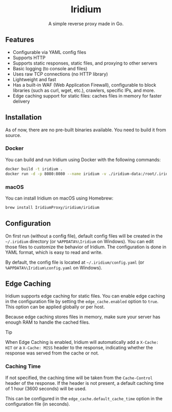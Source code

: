 <div align="center">
  <h1>Iridium</h1>
  <p>A simple reverse proxy made in Go.</p>
</div>

## Features

- Configurable via YAML config files
- Supports HTTP
- Supports static responses, static files, and proxying to other servers
- Basic logging (to console and files)
- Uses raw TCP connections (no HTTP library)
- Lightweight and fast
- Has a built-in WAF (Web Application Firewall), configurable to block libraries (such as curl, wget, etc.), crawlers, specific IPs, and more.
- Edge caching support for static files: caches files in memory for faster delivery

## Installation

As of now, there are no pre-built binaries available. You need to build it from source.

### Docker

You can build and run Iridium using Docker with the following commands:

```bash
docker build -t iridium .
docker run -d -p 8080:8080 --name iridium -v ./iridium-data:/root/.iridium iridium
```

### macOS

You can install Iridium on macOS using Homebrew:

```bash
brew install IridiumProxy/iridium/iridium
```

## Configuration

On first run (without a config file), default config files will be created in the `~/.iridium` directory (or `%APPDATA%\Iridium` on Windows). You can edit those files to customize the behavior of Iridium. The configuration is done in YAML format, which is easy to read and write.

By default, the config file is located at `~/.iridium/config.yaml` (or `%APPDATA%\Iridium\config.yaml` on Windows).

## Edge Caching

Iridium supports edge caching for static files. You can enable edge caching in the configuration file by setting the `edge_cache.enabled` option to `true`. This option can be applied globally or per host.

Because edge caching stores files in memory, make sure your server has enough RAM to handle the cached files.

> [!TIP] 
> When Edge Caching is enabled, Iridium will automatically add a `X-Cache: HIT` or a `X-Cache: MISS` header to the response, indicating whether the response was served from the cache or not.

### Caching Time

If not specified, the caching time will be taken from the `Cache-Control` header of the response. If the header is not present, a default caching time of 1 hour (3600 seconds) will be used.

This can be configured in the `edge_cache.default_cache_time` option in the configuration file (in seconds).